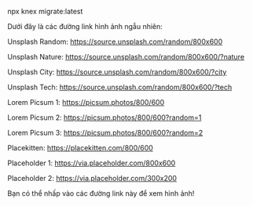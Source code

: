 
npx knex migrate:latest

Dưới đây là các đường link hình ảnh ngẫu nhiên:

Unsplash Random: https://source.unsplash.com/random/800x600

Unsplash Nature: https://source.unsplash.com/random/800x600/?nature

Unsplash City: https://source.unsplash.com/random/800x600/?city

Unsplash Tech: https://source.unsplash.com/random/800x600/?tech

Lorem Picsum 1: https://picsum.photos/800/600

Lorem Picsum 2: https://picsum.photos/800/600?random=1

Lorem Picsum 3: https://picsum.photos/800/600?random=2

Placekitten: https://placekitten.com/800/600

Placeholder 1: https://via.placeholder.com/800x600

Placeholder 2: https://via.placeholder.com/300x200

Bạn có thể nhấp vào các đường link này để xem hình ảnh!